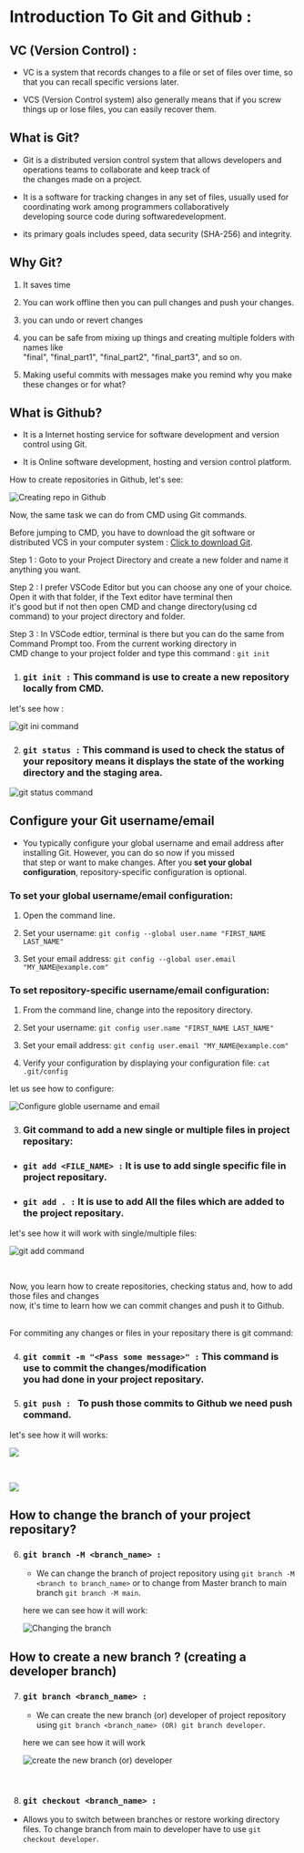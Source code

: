 # Introduction To Git and Github :

## VC (Version Control) :

- VC is a system that records changes to a file or set of files over time, so that you can recall specific versions later.

- VCS (Version Control system) also generally means that if you screw things up or lose files, you can easily recover them.

## What is Git?

- Git is a distributed version control system that allows developers and operations teams to collaborate and keep track of<br> the changes made on a project.

- It is a software for tracking changes in any set of files, usually used for coordinating work among programmers collaboratively <br>developing source code during softwaredevelopment.

- its primary goals includes speed, data security (SHA-256) and integrity.

## Why Git?

1. It saves time

2. You can work offline then you can pull changes and push your changes.

3. you can undo or revert changes

4. you can be safe from mixing up things and creating multiple folders with names like<br> "final", "final_part1", "final_part2", "final_part3", and so on.

5. Making useful commits with messages make you remind why you make these changes or for what? 

## What is Github?

- It is a Internet hosting service for software development and version control using Git.

- It is Online software development, hosting and version control platform.

How to create repositories in Github, let's see:

![Creating repo in Github](./images/gif_files/1_creating_repo_in_Github.gif)

Now, the same task we can do from CMD using Git commands.

Before jumping to CMD, you have to download the git software or distributed VCS in your computer system : [Click to download Git](https://git-scm.com/).

Step 1 :  Goto to your Project Directory and create a new folder and name it anything you want.

Step 2 : I prefer VSCode Editor but you can choose any one of your choice. Open it with that folder, if the Text editor have terminal then <br>it's good but if not then open CMD and change directory(using cd command) to your project directory and folder.

Step 3 : In VSCode edtior, terminal is there but you can do the same from Command Prompt too. From the current working directory in<br> CMD change to your project folder and type this command : ```git init``` 

1. ### ```git init :``` This command is use to create a new repository locally from CMD.
let's see how : 

![git ini command](./images/gif_files/2_git_init_command.gif)

2. ### ```git status :``` This command is used to check the status of your repository means it displays the state of the working directory and the staging area.

![git status command](./images/gif_files/3_git_status_command.gif)

## Configure your Git username/email

- You typically configure your global username and email address after installing Git. However, you can do so now if you missed<br> that step or want to make changes. After you **set your global configuration**, repository-specific configuration is optional.


### To set your global username/email configuration:

1. Open the command line.

2. Set your username:
```git config --global user.name "FIRST_NAME LAST_NAME"```

3. Set your email address:
```git config --global user.email "MY_NAME@example.com"```

### To set repository-specific username/email configuration:

1. From the command line, change into the repository directory.

2. Set your username:
```git config user.name "FIRST_NAME LAST_NAME"```

3. Set your email address:
```git config user.email "MY_NAME@example.com"```

4. Verify your configuration by displaying your configuration file:
```cat .git/config```

let us see how to configure:

![Configure globle username and email](./images/gif_files/4_git_config_global_user_nameORemail.gif)

3. ### Git command to add a new single or multiple files in project repositary:


* ### ``` git add <FILE_NAME> : ``` It is use to add single specific file in project repositary.

* ### ``` git add . : ``` It is use to add All the files which are added to the project repositary.

let's see how it will work with single/multiple files:

![git add command](./images/gif_files//5_git_add_single_and_multiple_files_command.gif)

<br>

Now, you learn how to create repositories, checking status and, how to add those files and changes <br> now, it's time to learn how we can commit changes and push it to Github.

<br>For commiting any changes or files in your repositary there is git command:


4. ### ```git commit -m "<Pass some message>" :``` This command is use to commit the changes/modification <br>you had done in your project repositary.

5. ### ```git push : ``` To push those commits to Github we need push command.

let's see how it will works:

![](./images/gif_files/6_git_commit_and_push_command.gif)

<br>

![](./images/normal_img_files/1_commit_and_push_git_command.PNG)

## How to change the branch of your project repositary?

6. ### ```git branch -M <branch_name> :```
    - We can change the branch of project repository using ```git branch -M <branch to branch_name>``` or to change from Master branch to main branch ```git branch -M main```.

    here we can see how it will work:

    ![Changing the branch](./images/gif_files/7_git_branch_M_branchName_command_to_change_branch.gif)

## How to create a new branch ? (creating a developer branch)

7. ### ```git branch <branch_name> :``` 
    - We can create the new branch (or) developer of project repository using ```git branch <branch_name> (OR) git branch developer```.

    here we can see how it will work

    ![create the new branch (or) developer](./images/gif_files/8_git_branch_branch_name_to_create_new_branch.gif)

<br>

8. ### ```git checkout <branch_name> :```
- Allows you to switch between branches or restore working directory files. To change branch from main to developer 
have to use ```git checkout developer```.